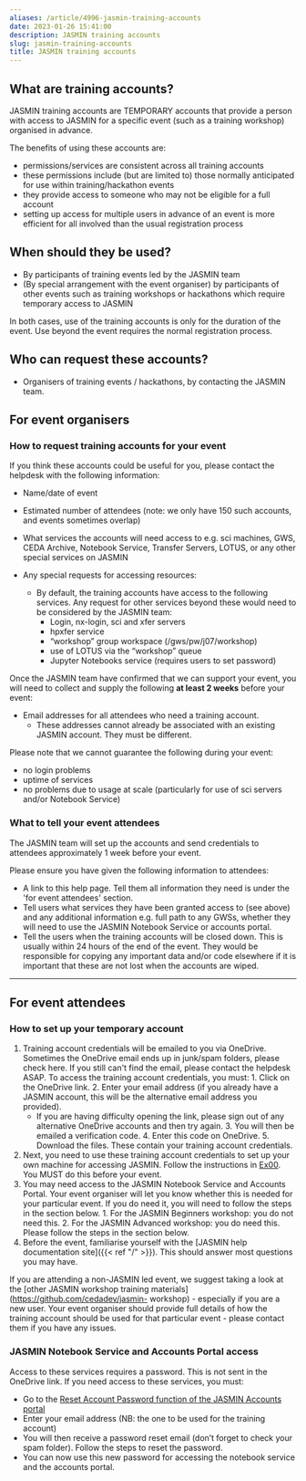 ```yaml
---
aliases: /article/4996-jasmin-training-accounts
date: 2023-01-26 15:41:00
description: JASMIN training accounts
slug: jasmin-training-accounts
title: JASMIN training accounts
---
```



## What are training accounts?

JASMIN training accounts are TEMPORARY accounts that provide a person with
access to JASMIN for a specific event (such as a training workshop) organised
in advance.

The benefits of using these accounts are:

  * permissions/services are consistent across all training accounts 
  * these permissions include (but are limited to) those normally anticipated for use within training/hackathon events 
  * they provide access to someone who may not be eligible for a full account 
  * setting up access for multiple users in advance of an event is more efficient for all involved than the usual registration process

## When should they be used?

  * By participants of training events led by the JASMIN team
  * (By special arrangement with the event organiser) by participants of other events such as training workshops or hackathons which require temporary access to JASMIN

In both cases, use of the training accounts is only for the duration of the
event. Use beyond the event requires the normal registration process.

## Who can request these accounts?

  * Organisers of training events / hackathons, by contacting the JASMIN team.


## For event organisers

### How to request training accounts for your event

If you think these accounts could be useful for you, please contact the
helpdesk with the following information:

  * Name/date of event 
  * Estimated number of attendees (note: we only have 150 such accounts, and events sometimes overlap)
  * What services the accounts will need access to e.g. sci machines, GWS, CEDA Archive, Notebook Service, Transfer Servers, LOTUS, or any other special services on JASMIN 

  * Any special requests for accessing resources: 
    * By default, the training accounts have access to the following services. Any request for other services beyond these would need to be considered by the JASMIN team: 
      * Login, nx-login, sci and xfer servers
      * hpxfer service
      * “workshop” group workspace (/gws/pw/j07/workshop)
      * use of LOTUS via the “workshop” queue
      * Jupyter Notebooks service (requires users to set password)

Once the JASMIN team have confirmed that we can support your event, you will
need to collect and supply the following **at least 2 weeks** before your
event:

  * Email addresses for all attendees who need a training account. 
    * These addresses cannot already be associated with an existing JASMIN account. They must be different. 

Please note that we cannot guarantee the following during your event:

  * no login problems
  * uptime of services
  * no problems due to usage at scale (particularly for use of sci servers and/or Notebook Service)

### What to tell your event attendees

The JASMIN team will set up the accounts and send credentials to attendees
approximately 1 week before your event.

Please ensure you have given the following information to attendees:

  * A link to this help page. Tell them all information they need is under the 'for event attendees' section.
  * Tell users what services they have been granted access to (see above) and any additional information e.g. full path to any GWSs, whether they will need to use the JASMIN Notebook Service or accounts portal. 
  * Tell the users when the training accounts will be closed down. This is usually within 24 hours of the end of the event. They would be responsible for copying any important data and/or code elsewhere if it is important that these are not lost when the accounts are wiped.

* * *

## For event attendees

### How to set up your temporary account

  1. Training account credentials will be emailed to you via OneDrive. Sometimes the OneDrive email ends up in junk/spam folders, please check here. If you still can't find the email, please contact the helpdesk ASAP. To access the training account credentials, you must: 
    1. Click on the OneDrive link.
    2. Enter your email address (if you already have a JASMIN account, this will be the alternative email address you provided). 
      * If you are having difficulty opening the link, please sign out of any alternative OneDrive accounts and then try again. 
    3. You will then be emailed a verification code. 
    4. Enter this code on OneDrive.
    5. Download the files. These contain your training account credentials. 
  2. Next, you need to use these training account credentials to set up your own machine for accessing JASMIN. Follow the instructions in [Ex00](https://github.com/cedadev/jasmin-workshop/tree/master/exercises/ex00). You MUST do this before your event. 
  3. You may need access to the JASMIN Notebook Service and Accounts Portal. Your event organiser will let you know whether this is needed for your particular event. If you do need it, you will need to follow the steps in the section below. 
    1. For the JASMIN Beginners workshop: you do not need this. 
    2. For the JASMIN Advanced workshop: you do need this. Please follow the steps in the section below. 
  4. Before the event, familiarise yourself with the [JASMIN help documentation site]({{< ref "/" >}}). This should answer most questions you may have. 

If you are attending a non-JASMIN led event, we suggest taking a look at the
[other JASMIN workshop training materials](https://github.com/cedadev/jasmin-
workshop) \- especially if you are a new user. Your event organiser should
provide full details of how the training account should be used for that
particular event - please contact them if you have any issues.

### JASMIN Notebook Service and Accounts Portal access

Access to these services requires a password. This is not sent in the OneDrive
link. If you need access to these services, you must:

  * Go to the [Reset Account Password function of the JASMIN Accounts portal](https://accounts.jasmin.ac.uk/account/password_reset/)
  * Enter your email address (NB: the one to be used for the training account)
  * You will then receive a password reset email (don’t forget to check your spam folder). Follow the steps to reset the password. 
  * You can now use this new password for accessing the notebook service and the accounts portal.
